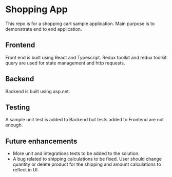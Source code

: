 # Shopping App
This repo is for a shopping cart sample application. Main purpose is to demonstrate end to end application. 

## Frontend
Front end is built using React and Typescript. 
Redux toolkit and redux toolkit query are used for state management and http requests.

## Backend
Backend is built using asp.net. 

## Testing
A sample unit test is added to Backend but tests added to Frontend are not enough.

## Future enhancements
- More unit and integrations tests to be added to the solution.
- A bug related to shipping calculations to be fixed. User should change quantity or delete product for the shipping and amount calculations to reflect in UI.